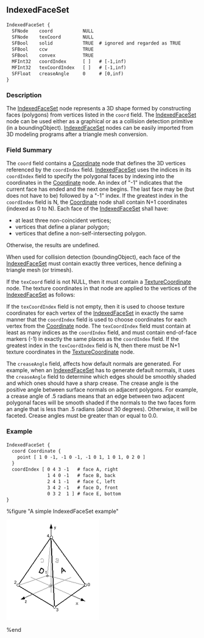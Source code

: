 ## IndexedFaceSet

```
IndexedFaceSet {
  SFNode    coord           NULL
  SFNode    texCoord        NULL
  SFBool    solid           TRUE  # ignored and regarded as TRUE
  SFBool    ccw             TRUE
  SFBool    convex          TRUE
  MFInt32   coordIndex      [ ]   # [-1,inf)
  MFInt32   texCoordIndex   [ ]   # [-1,inf)
  SFFloat   creaseAngle     0     # [0,inf)
}
```

### Description

The [IndexedFaceSet](#indexedfaceset) node represents a 3D shape formed by
constructing faces (polygons) from vertices listed in the `coord` field. The
[IndexedFaceSet](#indexedfaceset) node can be used either as a graphical or as a
collision detection primitive (in a boundingObject).
[IndexedFaceSet](#indexedfaceset) nodes can be easily imported from 3D modeling
programs after a triangle mesh conversion.

### Field Summary

The `coord` field contains a [Coordinate](coordinate.md) node that defines the
3D vertices referenced by the `coordIndex` field.
[IndexedFaceSet](#indexedfaceset) uses the indices in its `coordIndex` field to
specify the polygonal faces by indexing into the coordinates in the
[Coordinate](coordinate.md) node. An index of "-1" indicates that the current
face has ended and the next one begins. The last face may be (but does not have
to be) followed by a "-1" index. If the greatest index in the `coordIndex` field
is N, the [Coordinate](coordinate.md) node shall contain N+1 coordinates
(indexed as 0 to N). Each face of the [IndexedFaceSet](#indexedfaceset) shall
have:

- at least three non-coincident vertices;
- vertices that define a planar polygon;
- vertices that define a non-self-intersecting polygon.

Otherwise, the results are undefined.

When used for collision detection (boundingObject), each face of the
[IndexedFaceSet](#indexedfaceset) must contain exactly three vertices, hence
defining a triangle mesh (or trimesh).

If the `texCoord` field is not NULL, then it must contain a
[TextureCoordinate](texturecoordinate.md) node. The texture coordinates in that
node are applied to the vertices of the [IndexedFaceSet](#indexedfaceset) as
follows:

If the `texCoordIndex` field is not empty, then it is used to choose texture
coordinates for each vertex of the [IndexedFaceSet](#indexedfaceset) in exactly
the same manner that the `coordIndex` field is used to choose coordinates for
each vertex from the [Coordinate](coordinate.md) node. The `texCoordIndex` field
must contain at least as many indices as the `coordIndex` field, and must
contain end-of-face markers (-1) in exactly the same places as the `coordIndex`
field. If the greatest index in the `texCoordIndex` field is N, then there must
be N+1 texture coordinates in the [TextureCoordinate](texturecoordinate.md)
node.

The `creaseAngle` field, affects how default normals are generated. For example,
when an [IndexedFaceSet](#indexedfaceset) has to generate default normals, it
uses the `creaseAngle` field to determine which edges should be smoothly shaded
and which ones should have a sharp crease. The crease angle is the positive
angle between surface normals on adjacent polygons. For example, a crease angle
of .5 radians means that an edge between two adjacent polygonal faces will be
smooth shaded if the normals to the two faces form an angle that is less than .5
radians (about 30 degrees). Otherwise, it will be faceted. Crease angles must be
greater than or equal to 0.0.

### Example

```
IndexedFaceSet {
  coord Coordinate {
    point [ 1 0 -1, -1 0 -1, -1 0 1, 1 0 1, 0 2 0 ]
  }
  coordIndex [ 0 4 3 -1   # face A, right
               1 4 0 -1   # face B, back
               2 4 1 -1   # face C, left
               3 4 2 -1   # face D, front
               0 3 2  1 ] # face E, bottom
}
```

%figure "A simple IndexedFaceSet example"

![indexed_face_set.png](images/indexed_face_set.png)

%end
